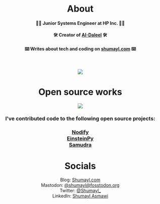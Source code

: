 <h1 align="center">About</h1>
<p align="center">
    <h4 align="center">👨‍💻 Junior Systems Engineer at HP Inc. 👨‍💻</h4>
    <h4 align="center">🛠️ Creator of <a href="https://www.ai-daleel.com/">AI-Daleel</a> 🛠️</h4>
    <h4 align="center">⌨️ Writes about tech and coding on <a href="https://www.shumayl.com/">shumayl.com</a> ⌨️</h4><br/>
</p>
<p align="center">
    <img src="http://github-profile-summary-cards.vercel.app/api/cards/profile-details?username=mshumayl&theme=github_dark"></img>
</p>
<h1 align="center">Open source works</h1>
<div align="center">
    <img src="http://github-profile-summary-cards.vercel.app/api/cards/most-commit-language?username=mshumayl&theme=github_dark"></img>
</div>
<div align="center">
    <h3>I've contributed code to the following open source projects:<h3/>
    <a href="https://github.com/miroiu/nodify">Nodify</a><br/>
    <a href="https://github.com/einsteinpy/einsteinpy">EinsteinPy</a><br/>
    <a href="https://github.com/samudradev/samudra">Samudra</a><br/>
</div>
<h1 align="center">Socials</h1>
<p align="center">
    Blog: <a href="https://www.shumayl.com">Shumayl.com</a><br/>
    Mastodon: <a rel="me" href="https://fosstodon.org/@shumayl">@shumayl@fosstodon.org</a><br/>
    Twitter: <a href="https://twitter.com/Shumayl_">@Shumayl_</a><br/>
    LinkedIn: <a href="https://www.linkedin.com/in/shumayl-111/">Shumayl Asmawi</a><br/>
</p>
